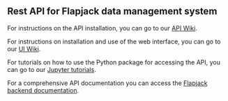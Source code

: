## Rest API for Flapjack data management system

For instructions on the API installation, you can go to our [API Wiki](https://github.com/SynBioUC/flapjack_api/wiki).

For instructions on installation and use of the web interface, you can go to our [UI Wiki](https://github.com/SynBioUC/flapjack_frontend/wiki).

For tutorials on how to use the Python package for accessing the API, you can go to our [Jupyter tutorials](https://github.com/SynBioUC/flapjack/tree/master/notebooks).

For a comprehensive API documentation you can access the [Flapjack backend documentation](https://github.com/SynBioUC/flapjack_api/blob/gh-pages/Flapjack_doc_backend.pdf).
